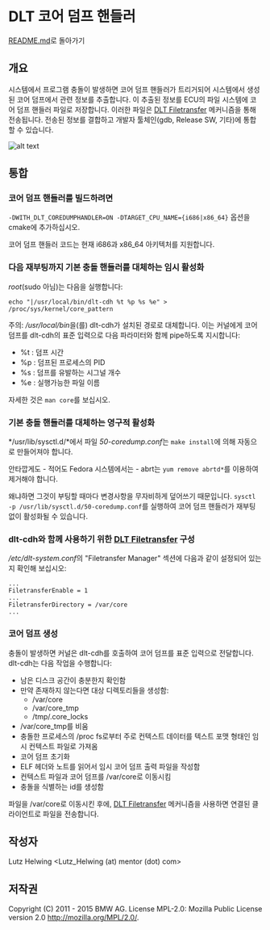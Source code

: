 # DLT 코어 덤프 핸들러

[README.md](../README.md)로 돌아가기

## 개요

시스템에서 프로그램 충돌이 발생하면 코어 덤프 핸들러가 트리거되어 시스템에서 생성된 코어 덤프에서 관련 정보를 추출합니다. 이 추출된 정보를 ECU의 파일 시스템에 코어 덤프 핸들러 파일로 저장합니다. 이러한 파일은 [DLT Filetransfer](dlt_filetransfer.md) 메커니즘을 통해 전송됩니다. 전송된 정보를 결합하고 개발자 툴체인(gdb, Release SW, 기타)에 통합할 수 있습니다.

![alt text](https://github.com/COVESA/dlt-daemon/tree/master/doc/images/dlt_core_dump_handler.png "DLT CDH")

## 통합

### 코어 덤프 핸들러를 빌드하려면

`-DWITH_DLT_COREDUMPHANDLER=ON -DTARGET_CPU_NAME={i686|x86_64}` 옵션을 cmake에 추가하십시오.

코어 덤프 핸들러 코드는 현재 i686과 x86\_64 아키텍처를 지원합니다.

### 다음 재부팅까지 기본 충돌 핸들러를 대체하는 임시 활성화

*root*(sudo 아님)는 다음을 실행합니다:

`echo "|/usr/local/bin/dlt-cdh %t %p %s %e" > /proc/sys/kernel/core_pattern`

주의: */usr/local/bin*을(를) dlt-cdh가 설치된 경로로 대체합니다. 이는 커널에게 코어 덤프를 dlt-cdh의 표준 입력으로 다음 파라미터와 함께 pipe하도록 지시합니다:

- %t : 덤프 시간
- %p : 덤프된 프로세스의 PID
- %s : 덤프를 유발하는 시그널 개수
- %e : 실행가능한 파일 이름

자세한 것은 `man core`를 보십시오.

### 기본 충돌 핸들러를 대체하는 영구적 활성화

*/usr/lib/sysctl.d/*에서 파일 *50-coredump.conf*는 `make install`에 의해 자동으로 만들어져야 합니다.

안타깝게도 - 적어도 Fedora 시스템에서는 - abrt는 `yum remove abrtd*`를 이용하여 제거해야 합니다.

왜냐하면 그것이 부팅할 때마다 변경사항을 무자비하게 덮어쓰기 때문입니다. `sysctl -p /usr/lib/sysctl.d/50-coredump.conf`를 실행하여 코어 덤프 핸들러가 재부팅 없이 활성화될 수 있습니다.

### dlt-cdh와 함께 사용하기 위한 [DLT Filetransfer](dlt_filetransfer.md) 구성

*/etc/dlt-system.conf*의 "Filetransfer Manager" 섹션에 다음과 같이 설정되어 있는지 확인해 보십시오:

```
...
FiletransferEnable = 1
...
FiletransferDirectory = /var/core
...
```

### 코어 덤프 생성

충돌이 발생하면 커널은 dlt-cdh를 호출하여 코어 덤프를 표준 입력으로 전달합니다. dlt-cdh는 다음 작업을 수행합니다:

- 남은 디스크 공간이 충분한지 확인함
- 만약 존재하지 않는다면 대상 디렉토리들을 생성함:
  - /var/core
  - /var/core\_tmp
  - /tmp/.core\_locks
- /var/core\_tmp를 비움
- 충돌한 프로세스의 /proc fs로부터 주로 컨텍스트 데이터를 텍스트 포맷 형태인 임시 컨텍스트 파일로 가져옴
- 코어 덤프 초기화
- ELF 헤더와 노트를 읽어서 임시 코어 덤프 출력 파일을 작성함
- 컨텍스트 파일과 코어 덤프를 /var/core로 이동시킴
- 충돌을 식별하는 id를 생성함

파일을 /var/core로 이동시킨 후에, [DLT Filetransfer](dlt_filetransfer.md) 메커니즘을 사용하면 연결된 클라이언트로 파일을 전송합니다.

## 작성자

Lutz Helwing <Lutz_Helwing (at) mentor (dot) com>

## 저작권

Copyright (C) 2011 - 2015 BMW AG. License MPL-2.0: Mozilla Public License version 2.0 <http://mozilla.org/MPL/2.0/>.
